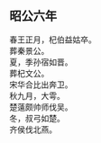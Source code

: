 ## 昭公六年
春王正月，杞伯益姑卒。  
葬秦景公。  
夏，季孙宿如晋。  
葬杞文公。  
宋华合比出奔卫。  
秋九月，大雩。  
楚薳颇帅师伐吴。  
冬，叔弓如楚。  
齐侯伐北燕。  


